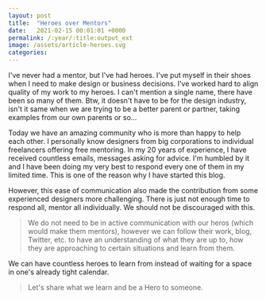 ```yaml
---
layout: post
title:  "Heroes over Mentors"
date:   2021-02-15 00:01:01 +0000
permalink: /:year/:title:output_ext
image: /assets/article-heroes.svg
categories: 
---
```


<p>I've never had a mentor, but I've had heroes. I've put myself in their shoes when I need to make design or business decisions. I've worked hard to align quality of my work to my heroes. I can't mention a single name, there have been so many of them. Btw, it doesn't have to be for the design industry, isn't it same when we are trying to be a better parent or partner, taking examples from our own parents or so... </p>
<p>Today we have an amazing community who is more than happy to help each other. I personally know designers from big corporations to individual freelancers offering free mentoring. In my 20 years of experience, I have received countless emails, messages asking for advice. I'm humbled by it and I have been doing my very best to respond every one of them in my limited time. This is one of the reason why I have started this blog.</p>
<p>However, this ease of communication also made the contribution from some experienced designers more challenging. There is just not enough time to respond all, mentor all individually. We should not be discouraged with this.</p>
<blockquote>We do not need to be in active communication with our heros (which would make them mentors), however we can follow their work, blog, Twitter, etc. to have an understanding of what they are up to, how they are approaching to certain situations and learn from them.</blockquote>
<p>We can have countless heroes to learn from instead of waiting for a space in one's already tight calendar.</p>
<blockquote>Let's share what we learn and be a Hero to someone.</blockquote>
